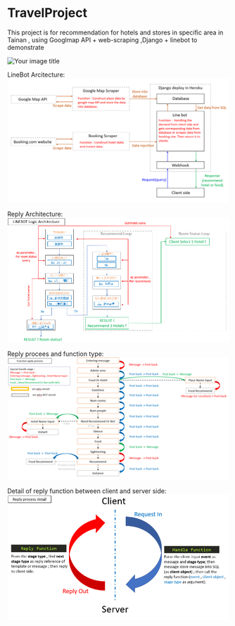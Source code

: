 # TravelProject
This project is for recommendation for hotels and stores in specific area in Tainan , using Googlmap API + web-scraping ,Django + linebot to demonstrate  

<img src="https://github.com/nightted/TravelProject/blob/master/demo2.gif" alt="Your image title" width="250"/>

LineBot Arcitecture:
![image](https://github.com/nightted/TravelProject/blob/master/structure.png)

Reply Architecture:
![image](https://github.com/nightted/TravelProject/blob/master/line%20bot%20logic.png)

Reply procees and function type:
![image](https://github.com/nightted/TravelProject/blob/master/function%20apply%20process.png)

Detail of reply function between client and server side:
![image](https://github.com/nightted/TravelProject/blob/master/client%20server.png)
